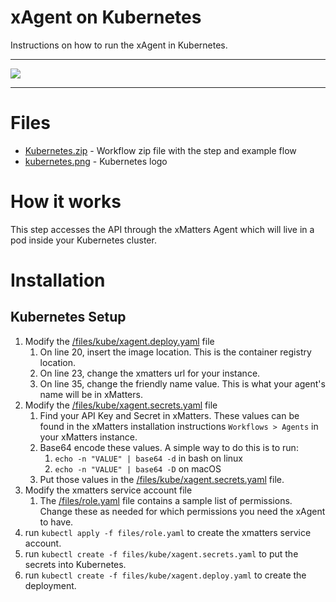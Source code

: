 # xAgent on Kubernetes

Instructions on how to run the xAgent in Kubernetes.

---------

<kbd>
  <img src="https://github.com/xmatters/xMatters-Labs/raw/master/media/disclaimer.png">
</kbd>

---------

# Files

* [Kubernetes.zip](Kubernetes.zip) - Workflow zip file with the step and example flow
* [kubernetes.png](/kubernetes.png) - Kubernetes logo

# How it works
This step accesses the API through the xMatters Agent which will live in a pod inside your Kubernetes cluster.


# Installation

## Kubernetes Setup

1. Modify the [/files/kube/xagent.deploy.yaml](/files/kube/xagent.deploy.yaml) file
    1. On line 20, insert the image location. This is the container registry location.
    2. On line 23, change the xmatters url for your instance.
    3. On line 35, change the friendly name value. This is what your agent's name will be in xMatters.
2. Modify the [/files/kube/xagent.secrets.yaml](/files/kube/xagent.secrets.yaml) file
    1. Find your API Key and Secret in xMatters. These values can be found in the xMatters installation instructions `Workflows > Agents` in your xMatters instance.
    2. Base64 encode these values. A simple way to do this is to run:
        1. `echo -n "VALUE" | base64 -d` in bash on linux
        2. `echo -n "VALUE" | base64 -D` on macOS
    3. Put those values in the [/files/kube/xagent.secrets.yaml](/files/kube/xagent.secrets.yaml) file.
3. Modify the xmatters service account file
    1. The [/files/role.yaml](/files/role.yaml) file contains a sample list of permissions. Change these as needed for which permissions you need the xAgent to have.
4. run `kubectl apply -f files/role.yaml` to create the xmatters service account.
5. run `kubectl create -f files/kube/xagent.secrets.yaml` to put the secrets into Kubernetes.
6. run `kubectl create -f files/kube/xagent.deploy.yaml` to create the deployment.


